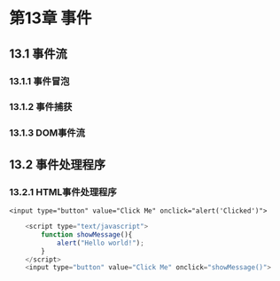 # 第13章 事件

## 13.1 事件流

### 13.1.1 事件冒泡

### 13.1.2 事件捕获

### 13.1.3 DOM事件流

## 13.2 事件处理程序

### 13.2.1 HTML事件处理程序

```markup
<input type="button" value="Click Me" onclick="alert('Clicked')">
```

```javascript
	<script type="text/javascript">
		function showMessage(){
			alert("Hello world!");
		}
	</script>
	<input type="button" value="Click Me" onclick="showMessage()">
```



